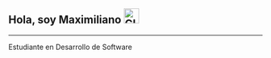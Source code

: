 
## Hola, soy Maximiliano <img alt = "GIF" src = "https://media.giphy.com/media/Cmr1OMJ2FN0B2/giphy.gif" width = 30 />

-----
Estudiante  en Desarrollo de Software

<!--
**Maxi-Max10/Maxi-Max10** is a ✨ _special_ ✨ repository because its `README.md` (this file) appears on your GitHub profile.

Here are some ideas to get you started:

- 🔭 I’m currently working on ...
- 🌱 I’m currently learning ...
- 👯 I’m looking to collaborate on ...
- 🤔 I’m looking for help with ...
- 💬 Ask me about ...
- 📫 How to reach me: ...
- 😄 Pronouns: ...
- ⚡ Fun fact: ...
-->
